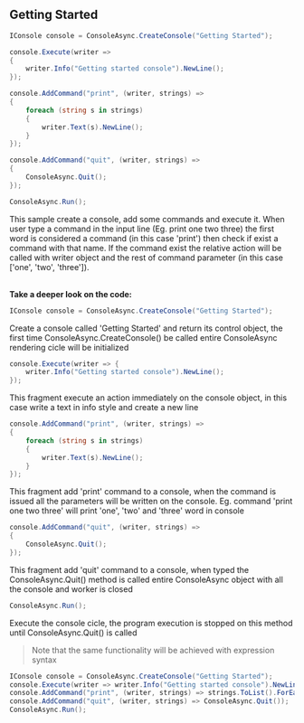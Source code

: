 Getting Started
------------------------------------------------------------------------
```c#
IConsole console = ConsoleAsync.CreateConsole("Getting Started");

console.Execute(writer =>
{
	writer.Info("Getting started console").NewLine();
});

console.AddCommand("print", (writer, strings) =>
{
	foreach (string s in strings)
	{
		writer.Text(s).NewLine();
	}
});

console.AddCommand("quit", (writer, strings) =>
{
	ConsoleAsync.Quit();
});

ConsoleAsync.Run();
```

This sample create a console, add some commands and execute it. When user type a command in the input line (Eg. print one two three) the first word is considered a command (in this case 'print') then check if exist a command with that name.
If the command exist the relative action will be called with writer object and the rest of command parameter (in this case ['one', 'two', 'three']).<br /><br />
 
 
**Take a deeper look on the code:**
 
```c#
IConsole console = ConsoleAsync.CreateConsole("Getting Started");
```
Create a console called 'Getting Started' and return its control object, the first time ConsoleAsync.CreateConsole() be called entire ConsoleAsync rendering cicle will be initialized

```c#
console.Execute(writer => {
	writer.Info("Getting started console").NewLine();
});
```
This fragment execute an action immediately on the console object, in this case write a text in info style and create a new line

```c#
console.AddCommand("print", (writer, strings) =>
{
	foreach (string s in strings)
	{
		writer.Text(s).NewLine();
	}
});
```
This fragment add 'print' command to a console, when the command is issued all the parameters will be written on the console.
Eg. command 'print one two three' will print 'one', 'two' and 'three' word in console

```c#
console.AddCommand("quit", (writer, strings) =>
{
	ConsoleAsync.Quit();
});
```
This fragment add 'quit' command to a console, when typed the ConsoleAsync.Quit() method is called entire ConsoleAsync object with all the console and worker is closed

```c#
ConsoleAsync.Run();
```
Execute the console cicle, the program execution is stopped on this method until ConsoleAsync.Quit() is called

>Note that the same functionality will be achieved with expression syntax

```c#
IConsole console = ConsoleAsync.CreateConsole("Getting Started");
console.Execute(writer => writer.Info("Getting started console").NewLine());
console.AddCommand("print", (writer, strings) => strings.ToList().ForEach(s => writer.Text(s).NewLine()));
console.AddCommand("quit", (writer, strings) => ConsoleAsync.Quit());
ConsoleAsync.Run();
```
